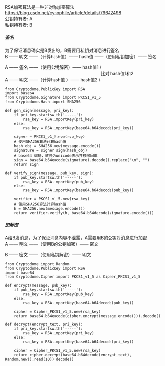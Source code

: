RSA加密算法是一种非对称加密算法<https://blog.csdn.net/cynophile/article/details/79642498>   
公钥持有者: A   
私钥持有者: B
##### 签名
为了保证消息确实是B发出的，B需要用私钥对消息进行签名   
B —— 明文 ——（计算hash值）—— hash值 ——（使用私钥加密）—— 签名   

A —— 签名 ——（使用公钥解密）—— hash值1 \   
　　　　　　　　　　　　　　　　　　　　　　比对 hash值1和2   
A —— 明文 ——（计算hash值 ）—— hash值2 /   

```
from Cryptodome.PublicKey import RSA
import base64
from Cryptodome.Signature import PKCS1_v1_5
from Cryptodome.Hash import SHA256

def gen_sign(message, pri_key):
    if pri_key.startswith('-----'):
        rsa_key = RSA.importKey(pri_key)
    else:
        rsa_key = RSA.importKey(base64.b64decode(pri_key))

    signer = PKCS1_v1_5.new(rsa_key)
    # 使用SHA256算法计算hash值
    hash_obj = SHA256.new(message.encode())
    signature = signer.sign(hash_obj)
    # base64 编码，转换为unicode表示并移除回车
    sign = base64.b64encode(signature).decode().replace("\n", "")
    return sign

def verify_sign(message, pub_key, sign):
    if pub_key.startswith('-----'):
        rsa_key = RSA.importKey(pub_key)
    else:
        rsa_key = RSA.importKey(base64.b64decode(pub_key))

    verifier = PKCS1_v1_5.new(rsa_key)
    # 使用SHA256算法计算hash值
    h = SHA256.new(message.encode())
    return verifier.verify(h, base64.b64decode(signature.encode()))
```
##### 加解密
A给B发消息，为了保证消息内容不泄露，A需要用B的公钥对消息进行加密   
A —— 明文 ——（使用B的公钥加密）—— 密文   

B —— 密文 ——（使用私钥解密）—— 明文   

```
from Cryptodome import Random
from Cryptodome.PublicKey import RSA
import base64
from Cryptodome.Cipher import PKCS1_v1_5 as Cipher_PKCS1_v1_5

def encrypt(message, pub_key):
    if pub_key.startswith('-----'):
        rsa_key = RSA.importKey(pub_key)
    else:
        rsa_key = RSA.importKey(base64.b64decode(pub_key))

    cipher = Cipher_PKCS1_v1_5.new(rsa_key)
    return base64.b64encode(cipher.encrypt(message.encode())).decode()

def decrypt(encrypt_text, pri_key):
    if pri_key.startswith('-----'):
        rsa_key = RSA.importKey(pri_key)
    else:
        rsa_key = RSA.importKey(base64.b64decode(pri_key))

    cipher = Cipher_PKCS1_v1_5.new(rsa_key)
    return cipher.decrypt(base64.b64decode(encrypt_text), Random.new().read(10)).decode()
```
